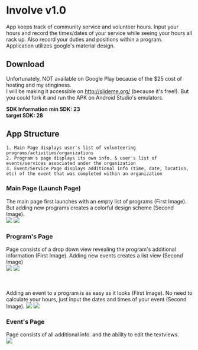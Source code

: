 # Involve v1.0
App keeps track of community service and volunteer hours. Input your hours and record the times/dates of your service while seeing your hours all rack up. Also record your duties and positions within a program.</br>
Application utilizes google's material design.
## Download
Unfortunately, NOT available on Google Play because of the $25 cost of hosting and my stinginess.</br>
I will be making it accessible on http://slideme.org/ (because it's free!).
But you could fork it and run the APK on Android Studio's emulators.</br>

**SDK Information**
**min SDK: 23**</br>
**target SDK: 28**

## App Structure
```
1. Main Page displays user's list of volunteering programs/activities/organizations
2. Program's page displays its own info. & user's list of events/services associated under the organization
3. Event/Service Page displays additional info (time, date, location, etc) of the event that was completed within an organization
```

### Main Page (Launch Page)
The main page first launches with an empty list of programs (First Image). But adding new programs creates a colorful design scheme (Second Image). </br>
![](launch.png)
![](launchfull.png)

### Program's Page
Page consists of a drop down view revealing the program's additional information (First Image). Adding new events creates a list view (Second Image)<br />
![](programpage.png)
![](programlist.png)

</br></br>
Adding an event to a program is as easy as it looks (First Image). No need to calculate your hours, just input the dates and times of your event (Second Image).
![](addevent.png)
![](calculatehrs.png)

### Event's Page
Page consists of all additional info. and the ability to edit the textviews. </br>
![](eventpage.png)
